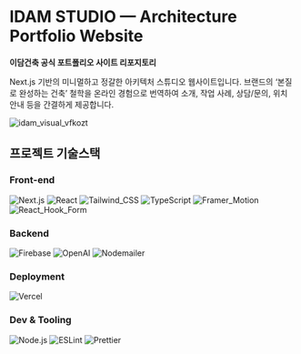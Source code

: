 # IDAM STUDIO — Architecture Portfolio Website

**이담건축 공식 포트폴리오 사이트 리포지토리**

Next.js 기반의 미니멀하고 정갈한 아키텍처 스튜디오 웹사이트입니다. 브랜드의 ‘본질로 완성하는 건축’ 철학을 온라인 경험으로 번역하여 소개, 작업 사례, 상담/문의, 위치 안내 등을 간결하게 제공합니다.

![idam_visual_vfkozt](https://github.com/user-attachments/assets/d99addfc-553a-4aaa-85b3-af87f638a974)

## 프로젝트 기술스택

### Front-end
![Next.js](https://img.shields.io/badge/Next.js-000?logo=nextdotjs&logoColor=fff)
![React](https://img.shields.io/badge/React-20232A?logo=react&logoColor=61DAFB)
![Tailwind_CSS](https://img.shields.io/badge/Tailwind_CSS-06B6D4?logo=tailwindcss&logoColor=fff)
![TypeScript](https://img.shields.io/badge/TypeScript-3178C6?logo=typescript&logoColor=fff)
![Framer_Motion](https://img.shields.io/badge/Framer_Motion-0055FF?logo=framer&logoColor=fff)
![React_Hook_Form](https://img.shields.io/badge/React_Hook_Form-EC5990?logo=reacthookform&logoColor=fff)

### Backend
![Firebase](https://img.shields.io/badge/Firebase-FFCA28?logo=firebase&logoColor=000)
![OpenAI](https://img.shields.io/badge/OpenAI-412991?logo=openai&logoColor=fff)
![Nodemailer](https://img.shields.io/badge/Nodemailer-2C3E50?logoColor=fff)

### Deployment
![Vercel](https://img.shields.io/badge/Vercel-000?logo=vercel&logoColor=fff)

### Dev & Tooling
![Node.js](https://img.shields.io/badge/Node.js-339933?logo=nodedotjs&logoColor=fff)
![ESLint](https://img.shields.io/badge/ESLint-4B32C3?logo=eslint&logoColor=fff)
![Prettier](https://img.shields.io/badge/Prettier-F7B93E?logo=prettier&logoColor=000)


